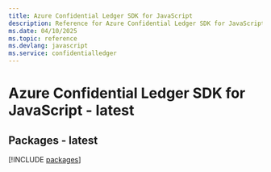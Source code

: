 ```yaml
---
title: Azure Confidential Ledger SDK for JavaScript
description: Reference for Azure Confidential Ledger SDK for JavaScript
ms.date: 04/10/2025
ms.topic: reference
ms.devlang: javascript
ms.service: confidentialledger
---
```

# Azure Confidential Ledger SDK for JavaScript - latest
## Packages - latest
[!INCLUDE [packages](confidential-ledger-index.md)]